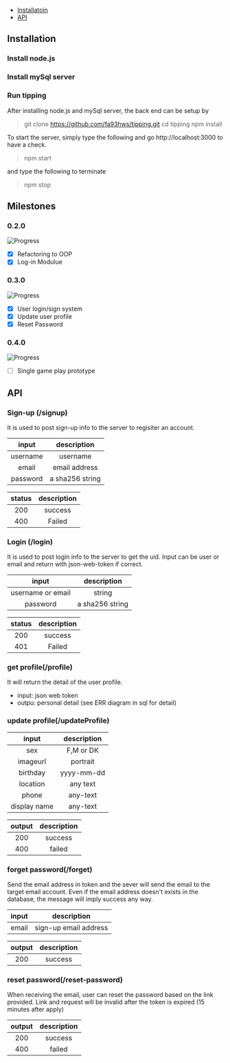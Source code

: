- [Installatoin](#Installatoin)
- [API](#API)

## Installation
### Install node.js
### Install mySql server
### Run tipping
After installing node.js and mySql server, the back end can be setup by

> git clone https://github.com/fa93hws/tipping.git
> cd tipping
> npm install

To start the server, simply type the following and go http://localhost:3000 to have a check.
> npm start

and type the following to terminate
> npm stop

## Milestones

### 0.2.0
![Progress](http://progressed.io/bar/100)
- [x] Refactoring to OOP
- [x] Log-in Modulue

### 0.3.0
![Progress](http://progressed.io/bar/100)
- [x] User login/sign system
- [x] Update user profile
- [x] Reset Password

### 0.4.0
![Progress](http://progressed.io/bar/0)
- [ ] Single game play prototype


## API
### Sign-up (/signup)
It is used to post sign-up info to the server to regisiter an account.

|input|description|
|:-:|:-:|
|username| username|
|email|email address|
|password|a sha256 string|

|status|description|
|:-:|:-:|
|200|success|
|400|Failed| 

### Login (/login)
It is used to post login info to the server to get the uid. Input can be user or email and return with json-web-token if correct.

|input|description|
|:-:|:-:|
|username or email| string |
|password|a sha256 string|

|status|description|
|:-:|:-:|
|200| success|
|401| Failed| 

### get profile(/profile)
It will return the detail of the user profile.
- input: json web token
- outpu: personal detail (see ERR diagram in sql for detail)

### update profile(/updateProfile)
|input|description|
|:-:|:-:|
|sex| F,M or DK |
|imageurl|portrait|
|birthday| yyyy-mm-dd|
|location|any text|
|phone| any-text|
|display name| any-text|

|output|description|
|:-:|:-:|
|200| success|
|400| failed|


### forget password(/forget)
Send the email address in token and the sever will send the email to the target email account. Even if
the email address doesn't exists in the database, the message will imply success any way.

|input|description|
|:-:|:-:|
|email|sign-up email address |

|output|description|
|:-:|:-:|
|200| success|

### reset password(/reset-password)
When receiving the email, user can reset the password based on the link provided. Link and request will be invalid after the token is expired (15 minutes after apply)

|output|description|
|:-:|:-:|
|200| success|
|400 | failed|





